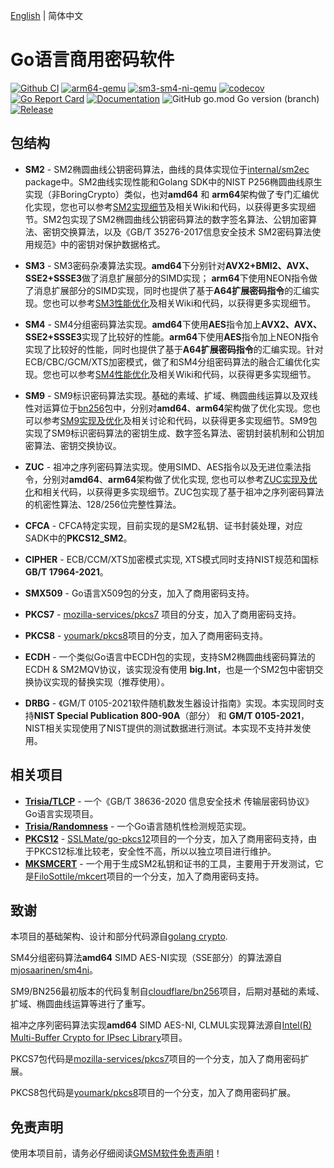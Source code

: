[English](README.md) | 简体中文

# Go语言商用密码软件

[![Github CI](https://github.com/emmansun/gmsm/actions/workflows/ci.yml/badge.svg)](https://github.com/emmansun/gmsm/actions/workflows/ci.yml)
[![arm64-qemu](https://github.com/emmansun/gmsm/actions/workflows/test_qemu.yml/badge.svg)](https://github.com/emmansun/gmsm/actions/workflows/test_qemu.yml)
[![sm3-sm4-ni-qemu](https://github.com/emmansun/gmsm/actions/workflows/test_sm_ni.yml/badge.svg)](https://github.com/emmansun/gmsm/actions/workflows/test_sm_ni.yml)
[![codecov](https://codecov.io/gh/emmansun/gmsm/branch/main/graph/badge.svg?token=Otdi8m8sFj)](https://codecov.io/gh/emmansun/gmsm)
[![Go Report Card](https://goreportcard.com/badge/github.com/emmansun/gmsm)](https://goreportcard.com/report/github.com/emmansun/gmsm)
[![Documentation](https://godoc.org/github.com/emmansun/gmsm?status.svg)](https://godoc.org/github.com/emmansun/gmsm)
![GitHub go.mod Go version (branch)](https://img.shields.io/github/go-mod/go-version/emmansun/gmsm)
[![Release](https://img.shields.io/github/release/emmansun/gmsm/all.svg)](https://github.com/emmansun/gmsm/releases)

## 包结构
* **SM2** - SM2椭圆曲线公钥密码算法，曲线的具体实现位于[internal/sm2ec](https://github.com/emmansun/gmsm/tree/main/internal/sm2ec) package中。SM2曲线实现性能和Golang SDK中的NIST P256椭圆曲线原生实现（非BoringCrypto）类似，也对**amd64** 和 **arm64**架构做了专门汇编优化实现，您也可以参考[SM2实现细节](https://github.com/emmansun/gmsm/wiki/SM2%E6%80%A7%E8%83%BD%E4%BC%98%E5%8C%96)及相关Wiki和代码，以获得更多实现细节。SM2包实现了SM2椭圆曲线公钥密码算法的数字签名算法、公钥加密算法、密钥交换算法，以及《GB/T 35276-2017信息安全技术 SM2密码算法使用规范》中的密钥对保护数据格式。

* **SM3** - SM3密码杂凑算法实现。**amd64**下分别针对**AVX2+BMI2、AVX、SSE2+SSSE3**做了消息扩展部分的SIMD实现； **arm64**下使用NEON指令做了消息扩展部分的SIMD实现，同时也提供了基于**A64扩展密码指令**的汇编实现。您也可以参考[SM3性能优化](https://github.com/emmansun/gmsm/wiki/SM3%E6%80%A7%E8%83%BD%E4%BC%98%E5%8C%96)及相关Wiki和代码，以获得更多实现细节。

* **SM4** - SM4分组密码算法实现。**amd64**下使用**AES**指令加上**AVX2、AVX、SSE2+SSSE3**实现了比较好的性能。**arm64**下使用**AES**指令加上NEON指令实现了比较好的性能，同时也提供了基于**A64扩展密码指令**的汇编实现。针对ECB/CBC/GCM/XTS加密模式，做了和SM4分组密码算法的融合汇编优化实现。您也可以参考[SM4性能优化](https://github.com/emmansun/gmsm/wiki/SM4%E6%80%A7%E8%83%BD%E4%BC%98%E5%8C%96)及相关Wiki和代码，以获得更多实现细节。

* **SM9** - SM9标识密码算法实现。基础的素域、扩域、椭圆曲线运算以及双线性对运算位于[bn256](https://github.com/emmansun/gmsm/tree/main/sm9/bn256)包中，分别对**amd64**、**arm64**架构做了优化实现。您也可以参考[SM9实现及优化](https://github.com/emmansun/gmsm/wiki/SM9%E5%AE%9E%E7%8E%B0%E5%8F%8A%E4%BC%98%E5%8C%96)及相关讨论和代码，以获得更多实现细节。SM9包实现了SM9标识密码算法的密钥生成、数字签名算法、密钥封装机制和公钥加密算法、密钥交换协议。

* **ZUC** - 祖冲之序列密码算法实现。使用SIMD、AES指令以及无进位乘法指令，分别对**amd64**、**arm64**架构做了优化实现, 您也可以参考[ZUC实现及优化](https://github.com/emmansun/gmsm/wiki/Efficient-Software-Implementations-of-ZUC)和相关代码，以获得更多实现细节。ZUC包实现了基于祖冲之序列密码算法的机密性算法、128/256位完整性算法。

* **CFCA** - CFCA特定实现，目前实现的是SM2私钥、证书封装处理，对应SADK中的**PKCS12_SM2**。

* **CIPHER** - ECB/CCM/XTS加密模式实现, XTS模式同时支持NIST规范和国标 **GB/T 17964-2021**。

* **SMX509** - Go语言X509包的分支，加入了商用密码支持。

* **PKCS7** - [mozilla-services/pkcs7](https://github.com/mozilla-services/pkcs7) 项目的分支，加入了商用密码支持。

* **PKCS8** - [youmark/pkcs8](https://github.com/youmark/pkcs8)项目的分支，加入了商用密码支持。

* **ECDH** - 一个类似Go语言中ECDH包的实现，支持SM2椭圆曲线密码算法的ECDH & SM2MQV协议，该实现没有使用 **big.Int**，也是一个SM2包中密钥交换协议实现的替换实现（推荐使用）。

* **DRBG** - 《GM/T 0105-2021软件随机数发生器设计指南》实现。本实现同时支持**NIST Special Publication 800-90A**（部分） 和 **GM/T 0105-2021**，NIST相关实现使用了NIST提供的测试数据进行测试。本实现不支持并发使用。

## 相关项目
* **[Trisia/TLCP](https://github.com/Trisia/gotlcp)** - 一个《GB/T 38636-2020 信息安全技术 传输层密码协议》Go语言实现项目。 
* **[Trisia/Randomness](https://github.com/Trisia/randomness)** - 一个Go语言随机性检测规范实现。
* **[PKCS12](https://github.com/emmansun/go-pkcs12)** - [SSLMate/go-pkcs12](https://github.com/SSLMate/go-pkcs12)项目的一个分支，加入了商用密码支持，由于PKCS12标准比较老，安全性不高，所以以独立项目进行维护。
* **[MKSMCERT](https://github.com/emmansun/mksmcert)** - 一个用于生成SM2私钥和证书的工具，主要用于开发测试，它是[FiloSottile/mkcert](https://github.com/FiloSottile/mkcert)项目的一个分支，加入了商用密码支持。

## 致谢
本项目的基础架构、设计和部分代码源自[golang crypto](https://github.com/golang/go/commits/master/src/crypto).

SM4分组密码算法**amd64** SIMD AES-NI实现（SSE部分）的算法源自[mjosaarinen/sm4ni](https://github.com/mjosaarinen/sm4ni)。

SM9/BN256最初版本的代码复制自[cloudflare/bn256](https://github.com/cloudflare/bn256)项目，后期对基础的素域、扩域、椭圆曲线运算等进行了重写。

祖冲之序列密码算法实现**amd64** SIMD AES-NI, CLMUL实现算法源自[Intel(R) Multi-Buffer Crypto for IPsec Library](https://github.com/intel/intel-ipsec-mb/)项目。

PKCS7包代码是[mozilla-services/pkcs7](https://github.com/mozilla-services/pkcs7)项目的一个分支，加入了商用密码扩展。

PKCS8包代码是[youmark/pkcs8](https://github.com/youmark/pkcs8)项目的一个分支，加入了商用密码扩展。

## 免责声明

使用本项目前，请务必仔细阅读[GMSM软件免责声明](DISCLAIMER.md)！
